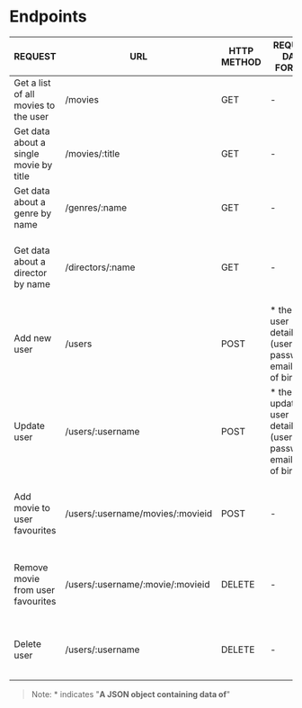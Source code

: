 # Endpoints

| REQUEST                                | URL                              | HTTP METHOD | REQUEST DATA FORMAT                                                   | RESPONSE DATA FORMAT                                       |
| -------------------------------------- | -------------------------------- | ----------- | --------------------------------------------------------------------- | ---------------------------------------------------------- |
| Get a list of all movies to the user   | /movies                          | GET         | -                                                                     | * all movies                                               |
| Get data about a single movie by title | /movies/:title                   | GET         | -                                                                     | * the single movie requested                               |
| Get data about a genre by name         | /genres/:name                    | GET         | -                                                                     | * the single genre requested (description)                 |
| Get data about a director by name      | /directors/:name                 | GET         | -                                                                     | * the single genre requested (bio, birth year, death year) |
| Add new user                           | /users                           | POST        | * the new user details (username, password, email, date of birth)     | * the added user (including unique ID)                     |
| Update user                            | /users/:username                 | POST        | * the updated user details (username, password, email, date of birth) | * the added user (description)                             |
| Add movie to user favourites           | /users/:username/movies/:movieid | POST        | -                                                                     | * the updated user including favourited movies             |
| Remove movie from user favourites      | /users/:username/:movie/:movieid | DELETE      | -                                                                     | * the updated user including favourited movies             |
| Delete user                            | /users/:username                 | DELETE      | -                                                                     | A message saying the user has been deleted                 |

> Note: * indicates "**A JSON object containing data of**"